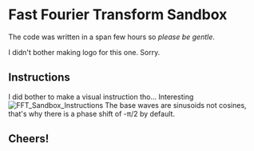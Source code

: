# Fast Fourier Transform Sandbox
The code was written in a span few hours so *please be gentle*.

I didn't bother making logo for this one. Sorry.

## Instructions
I did bother to make a visual instruction tho... Interesting
![FFT_Sandbox_Instructions](https://user-images.githubusercontent.com/69699046/220408347-46a86bbf-244a-4e2d-b5f1-ec53496ac21e.png)
The base waves are sinusoids not cosines, that's why there is a phase shift of -π/2 by default.

## Cheers!
